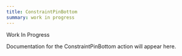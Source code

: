 ```yaml
---
title: ConstraintPinBottom
summary: work in progress
---
```


Work In Progress

Documentation for the ConstraintPinBottom action will appear here.
